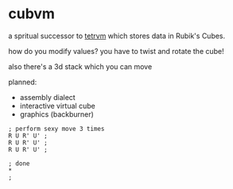 # cubvm

a spritual successor to [tetrvm](https://github.com/boonsboos/tetrvm) which stores data in Rubik's Cubes.

how do you modify values? you have to twist and rotate the cube!

also there's a 3d stack which you can move

planned:
- assembly dialect
- interactive virtual cube
- graphics (backburner)

```
; perform sexy move 3 times
R U R' U' ;
R U R' U' ;
R U R' U' ;

; done
*
;
```
